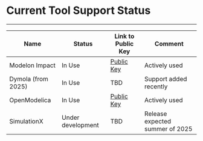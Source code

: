 # Current Tool Support Status

-----------------------

|  **Name**  | **Status**   | **Link to Public Key**  |  **Comment** |
|---|---|---|---|
|  Modelon Impact  |  In Use  |  [Public Key](https://github.com/modelon-community/semla-license-manager-impact-example/releases/download/1.0.0-beta.1/impact_public_key_tool.pem)  |  Actively used  |
|  Dymola (from 2025)  |  In Use  |  TBD  |  Support added recently  |
|  OpenModelica  |  In Use  |  [Public Key](https://github.com/OpenModelica/OMPublicKey)  |  Actively used  |
|  SimulationX  |  Under development  |  TBD  |  Release expected summer of 2025  |
